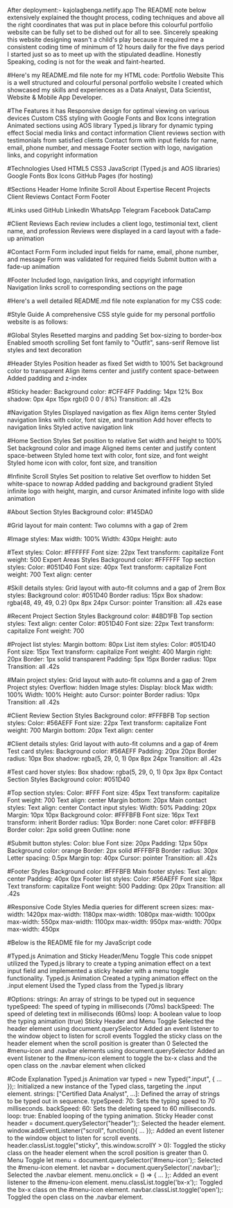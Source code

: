 After deployment:- kajolagbenga.netlify.app
The README note below extensively explained the thought process, coding techniques and above all the right coordinates that was put in place before this colourful portfolio website can be fully set to be dished out for all to see.
Sincerely speaking this website designing wasn't a child's play because it required me a consistent coding time of minimum of 12 hours daily for the five days period I started just so as to meet up with the stipulated deadline.
Honestly Speaking, coding is not for the weak and faint-hearted. 


#Here's my README.md file note for my HTML code:
Portfolio Website
This is a well structured and colourful personal portfolio website I created which showcased my skills and experiences as a Data Analyst, Data Scientist, Website & Mobile App Developer.

#The Features it has
Responsive design for optimal viewing on various devices
Custom CSS styling with Google Fonts and Box Icons integration
Animated sections using AOS library
Typed.js library for dynamic typing effect
Social media links and contact information
Client reviews section with testimonials from satisfied clients
Contact form with input fields for name, email, phone number, and message
Footer section with logo, navigation links, and copyright information


#Technologies Used
HTML5
CSS3
JavaScript (Typed.js and AOS libraries)
Google Fonts
Box Icons
GitHub Pages (for hosting)

#Sections
Header
Home
Infinite Scroll
About
Expertise
Recent Projects
Client Reviews
Contact Form
Footer

#Links used
GitHub 
LinkedIn
WhatsApp
Telegram
Facebook
DataCamp

#Client Reviews
Each review includes a client logo, testimonial text, client name, and profession
Reviews were displayed in a card layout with a fade-up animation

#Contact Form
Form included input fields for name, email, phone number, and message
Form was validated for required fields
Submit button with a fade-up animation

#Footer
Included logo, navigation links, and copyright information
Navigation links scroll to corresponding sections on the page



#Here's a well detailed README.md file note explanation for my CSS code:

#Style Guide
A comprehensive CSS style guide for my personal portfolio website is as follows:

#Global Styles
Resetted margins and padding
Set box-sizing to border-box
Enabled smooth scrolling
Set font family to "Outfit", sans-serif
Remove list styles and text decoration

#Header Styles
Position header as fixed
Set width to 100%
Set background color to transparent
Align items center and justify content space-between
Added padding and z-index

#Sticky header:
Background color: #CFF4FF
Padding: 14px 12%
Box shadow: 0px 4px 15px rgb(0 0 0 / 8%)
Transition: all .42s

#Navigation Styles
Displayed navigation as flex
Align items center
Styled navigation links with color, font size, and transition
Add hover effects to navigation links
Styled active navigation link

#Home Section Styles
Set position to relative
Set width and height to 100%
Set background color and image
Aligned items center and justify content space-between
Styled home text with color, font size, and font weight
Styled home icon with color, font size, and transition

#Infinite Scroll Styles
Set position to relative
Set overflow to hidden
Set white-space to nowrap
Added padding and background gradient
Styled infinite logo with height, margin, and cursor
Animated infinite logo with slide animation

#About Section Styles
Background color: #145DA0

#Grid layout for main content:
Two columns with a gap of 2rem

#Image styles:
Max width: 100%
Width: 430px
Height: auto

#Text styles:
Color: #FFFFFF
Font size: 22px
Text transform: capitalize
Font weight: 500
Expert Areas Styles
Background color: #FFFFFF
Top section styles:
Color: #051D40
Font size: 40px
Text transform: capitalize
Font weight: 700
Text align: center

#Skill details styles:
Grid layout with auto-fit columns and a gap of 2rem
Box styles:
Background color: #051D40
Border radius: 15px
Box shadow: rgba(48, 49, 49, 0.2) 0px 8px 24px
Cursor: pointer
Transition: all .42s ease

#Recent Project Section Styles
Background color: #4BD1FB
Top section styles:
Text align: center
Color: #051D40
Font size: 22px
Text transform: capitalize
Font weight: 700

#Project list styles:
Margin bottom: 80px
List item styles:
Color: #051D40
Font size: 15px
Text transform: capitalize
Font weight: 400
Margin right: 20px
Border: 1px solid transparent
Padding: 5px 15px
Border radius: 10px
Transition: all .42s

#Main project styles:
Grid layout with auto-fit columns and a gap of 2rem
Project styles:
Overflow: hidden
Image styles:
Display: block
Max width: 100%
Width: 100%
Height: auto
Cursor: pointer
Border radius: 10px
Transition: all .42s

#Client Review Section Styles
Background color: #FFFBFB
Top section styles:
Color: #56AEFF
Font size: 22px
Text transform: capitalize
Font weight: 700
Margin bottom: 20px
Text align: center

#Client details styles:
Grid layout with auto-fit columns and a gap of 4rem
Test card styles:
Background color: #56AEFF
Padding: 20px 20px
Border radius: 10px
Box shadow: rgba(5, 29, 0, 1) 0px 8px 24px
Transition: all .42s

#Test card hover styles:
Box shadow: rgba(5, 29, 0, 1) 0px 3px 8px
Contact Section Styles
Background color: #051D40

#Top section styles:
Color: #FFF
Font size: 45px
Text transform: capitalize
Font weight: 700
Text align: center
Margin bottom: 20px
Main contact styles:
Text align: center
Contact input styles:
Width: 50%
Padding: 20px
Margin: 10px 10px
Background color: #FFFBFB
Font size: 16px
Text transform: inherit
Border radius: 10px
Border: none
Caret color: #FFFBFB
Border color: 2px solid green
Outline: none

#Submit button styles:
Color: blue
Font size: 20px
Padding: 12px 50px
Background color: orange
Border: 2px solid #FFFBFB
Border radius: 30px
Letter spacing: 0.5px
Margin top: 40px
Cursor: pointer
Transition: all .42s

#Footer Styles
Background color: #FFFBFB
Main footer styles:
Text align: center
Padding: 40px 0px
Footer list styles:
Color: #56AEFF
Font size: 18px
Text transform: capitalize
Font weight: 500
Padding: 0px 20px
Transition: all .42s

#Responsive Code Styles
Media queries for different screen sizes:
max-width: 1420px
max-width: 1180px
max-width: 1080px
max-width: 1000px
max-width: 550px
max-width: 1100px
max-width: 950px
max-width: 700px
max-width: 450px

#Below is the README file for my JavaScript code

#Typed.js Animation and Sticky Header/Menu Toggle
This code snippet utilized the Typed.js library to create a typing animation effect on a text input field and implemented a sticky header with a menu toggle functionality.
Typed.js Animation
Created a typing animation effect on the .input element
Used the Typed class from the Typed.js library

#Options:
strings: An array of strings to be typed out in sequence
typeSpeed: The speed of typing in milliseconds (70ms)
backSpeed: The speed of deleting text in milliseconds (60ms)
loop: A boolean value to loop the typing animation (true)
Sticky Header and Menu Toggle
Selected the header element using document.querySelector
Added an event listener to the window object to listen for scroll events
Toggled the sticky class on the header element when the scroll position is greater than 0
Selected the #menu-icon and .navbar elements using document.querySelector
Added an event listener to the #menu-icon element to toggle the bx-x class and the open class on the .navbar element when clicked

#Code Explanation
Typed.js Animation
var typed = new Typed(".input", { ... });: Initialized a new instance of the Typed class, targeting the .input element.
strings: ["Certified Data Analyst", ...]: Defined the array of strings to be typed out in sequence.
typeSpeed: 70: Sets the typing speed to 70 milliseconds.
backSpeed: 60: Sets the deleting speed to 60 milliseconds.
loop: true: Enabled looping of the typing animation.
Sticky Header
const header = document.querySelector("header");: Selected the header element.
window.addEventListener("scroll", function(){ ... });: Added an event listener to the window object to listen for scroll events.
header.classList.toggle("sticky", this.window.scrollY > 0): Toggled the sticky class on the header element when the scroll position is greater than 0.
Menu Toggle
let menu = document.querySelector('#menu-icon');: Selected the #menu-icon element.
let navbar = document.querySelector('.navbar');: Selected the .navbar element.
menu.onclick = () => { ... };: Added an event listener to the #menu-icon element.
menu.classList.toggle('bx-x');: Toggled the bx-x class on the #menu-icon element.
navbar.classList.toggle('open');: Toggled the open class on the .navbar element.
